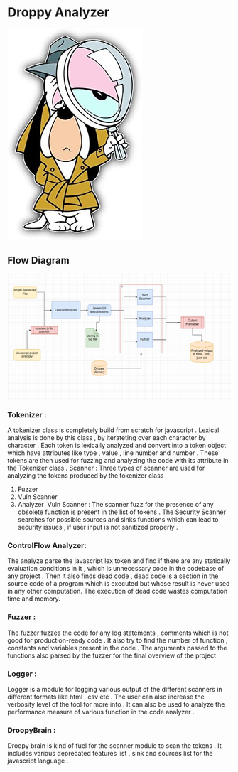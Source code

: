 # Droppy Analyzer

![Droopy image](https://github.com/blessingcharles/Droppy/blob/Main/droppy.jpg?raw=true)

## Flow Diagram

![Flow Diagram](https://github.com/blessingcharles/Droppy/blob/Main/block.png?raw=true)


### Tokenizer :​
A tokenizer class is completely build from scratch for javascript . Lexical
analysis is done by this class , by iterateting over each character by
character . Each token is lexically analyzed and convert into a token object
which have attributes like type , value , line number and number .​
These tokens are then used for fuzzing and analyzing the code with its
attribute in the Tokenizer class .​
Scanner :​
Three types of scanner are used for analyzing the tokens produced by the
tokenizer class ​
1) Fuzzer​
2) Vuln Scanner​
3) Analyzer​
​
Vuln Scanner :
The scanner fuzz for the presence of any obsolete function is present
in the list of tokens . The Security Scanner searches for possible sources
and sinks functions which can lead to security issues , if user input is not
sanitized properly .

### ControlFlow Analyzer:

The analyze parse the javascript lex token and find if there are any
statically evaluation conditions in it , which is unnecessary code in the
codebase of any project . Then it also finds dead code , dead code is a
section in the source code of a program which is executed but whose
result is never used in any other computation. The execution of dead code
wastes computation time and memory.

### Fuzzer :

The fuzzer fuzzes the code for any log statements , comments which
is not good for production-ready code . It also try to find the number of
function , constants and variables present in the code . The arguments
passed to the functions also parsed by the fuzzer for the final overview of
the project​

### Logger :​

Logger is a module for logging various output of the different
scanners in different formats like html , csv etc . The user can also increase
the verbosity level of the tool for more info . It can also be used to analyze
the performance measure of various function in the code analyzer .​

### DroopyBrain :​

Droopy brain is kind of fuel for the scanner module to scan the
tokens . It includes various deprecated features list , sink and sources list
for the javascript language .​